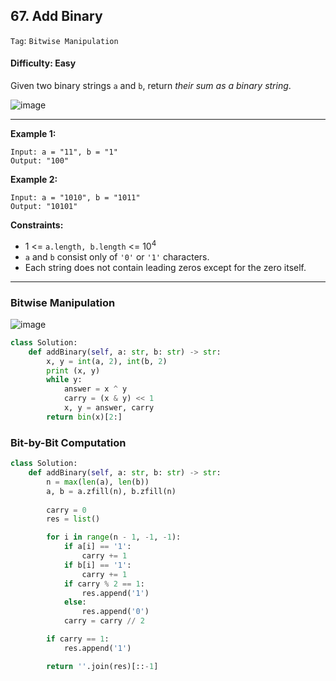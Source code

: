 ## 67. Add Binary

```Tag```: ```Bitwise Manipulation```

#### Difficulty: Easy

Given two binary strings ```a``` and ```b```, return _their sum as a binary string_.

![image](https://user-images.githubusercontent.com/35042430/218656167-3a63a56e-5fd6-4305-a644-24098eb5972a.png)

---

__Example 1:__
```
Input: a = "11", b = "1"
Output: "100"
```

__Example 2:__
```
Input: a = "1010", b = "1011"
Output: "10101"
```

__Constraints:__

- 1 <= ```a.length, b.length``` <= 10<sup>4</sup>
- ```a``` and ```b``` consist only of ```'0'``` or ```'1'``` characters.
- Each string does not contain leading zeros except for the zero itself.

---

### Bitwise Manipulation

![image](https://leetcode.com/problems/add-binary/solutions/414426/Figures/67/carry2.png)

```Python
class Solution:
    def addBinary(self, a: str, b: str) -> str:
        x, y = int(a, 2), int(b, 2)
        print (x, y)
        while y:
            answer = x ^ y
            carry = (x & y) << 1
            x, y = answer, carry
        return bin(x)[2:]
```

### Bit-by-Bit Computation

```Python
class Solution:
    def addBinary(self, a: str, b: str) -> str:
        n = max(len(a), len(b))
        a, b = a.zfill(n), b.zfill(n)
        
        carry = 0
        res = list()

        for i in range(n - 1, -1, -1):
            if a[i] == '1':
                carry += 1
            if b[i] == '1':
                carry += 1
            if carry % 2 == 1:
                res.append('1')
            else:
                res.append('0')
            carry = carry // 2

        if carry == 1:
            res.append('1')

        return ''.join(res)[::-1]
```
